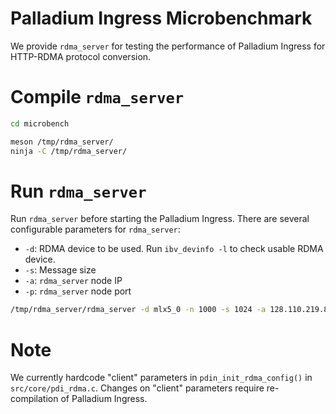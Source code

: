 # Palladium Ingress Microbenchmark

We provide `rdma_server` for testing the performance of Palladium Ingress for HTTP-RDMA protocol conversion.

# Compile `rdma_server`
```bash
cd microbench

meson /tmp/rdma_server/
ninja -C /tmp/rdma_server/
```

# Run `rdma_server`
Run `rdma_server` before starting the Palladium Ingress. 
There are several configurable parameters for `rdma_server`:
- `-d`: RDMA device to be used. Run `ibv_devinfo -l` to check usable RDMA device.
- `-s`: Message size
- `-a`: `rdma_server` node IP
- `-p`: `rdma_server` node port

```bash
/tmp/rdma_server/rdma_server -d mlx5_0 -n 1000 -s 1024 -a 128.110.219.82 -p 10000
```

# Note
We currently hardcode "client" parameters in `pdin_init_rdma_config()` in `src/core/pdi_rdma.c`. Changes on "client" parameters require re-compilation of Palladium Ingress.